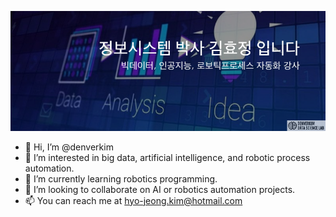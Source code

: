 [![](tyle-cqs-01-1622548427.png)](https://youtu.be/O6AppXa1JCo)

- 👋 Hi, I’m @denverkim
- 👀 I’m interested in big data, artificial intelligence, and robotic process automation.
- 🌱 I’m currently learning robotics programming. 
- 💞️ I’m looking to collaborate on AI or robotics automation projects.
- 📫 You can reach me at hyo-jeong.kim@hotmail.com

<!---
denverkim/denverkim is a ✨ special ✨ repository because its `README.md` (this file) appears on your GitHub profile.
You can click the Preview link to take a look at your changes.
--->

